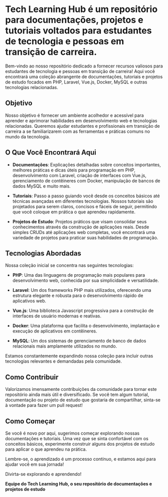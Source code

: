 # Tech Learning Hub é um repositório para documentações, projetos e tutoriais voltados para estudantes de tecnologia e pessoas em transição de carreira.

Bem-vindo ao nosso repositório dedicado a fornecer recursos valiosos para estudantes de tecnologia e pessoas em transição de carreira! Aqui você encontrará uma coleção abrangente de documentações, tutoriais e projetos de estudo focados em PHP, Laravel, Vue.js, Docker, MySQL e outras tecnologias relacionadas.

## Objetivo

Nosso objetivo é fornecer um ambiente acolhedor e acessível para aprender e aprimorar habilidades em desenvolvimento web e tecnologias relacionadas. Queremos ajudar estudantes e profissionais em transição de carreira a se familiarizarem com as ferramentas e práticas comuns no mundo da tecnologia.


## O Que Você Encontrará Aqui

- **Documentações**: Explicações detalhadas sobre conceitos importantes, melhores práticas e dicas úteis para programação em PHP, desenvolvimento com Laravel, criação de interfaces com Vue.js, gerenciamento de contêineres com Docker, manipulação de bancos de dados MySQL e muito mais.

- **Tutoriais**: Passo a passo guiando você desde os conceitos básicos até técnicas avançadas em diferentes tecnologias. Nossos tutoriais são projetados para serem claros, concisos e fáceis de seguir, permitindo que você coloque em prática o que aprendeu rapidamente.

- **Projetos de Estudo**: Projetos práticos que visam consolidar seus conhecimentos através da construção de aplicações reais. Desde simples CRUDs até aplicações web completas, você encontrará uma variedade de projetos para praticar suas habilidades de programação.

## Tecnologias Abordadas

Nossa coleção inicial se concentra nas seguintes tecnologias:

- **PHP**: Uma das linguagens de programação mais populares para desenvolvimento web, conhecida por sua simplicidade e versatilidade.

- **Laravel**: Um dos frameworks PHP mais utilizados, oferecendo uma estrutura elegante e robusta para o desenvolvimento rápido de aplicativos web.

- **Vue.js**: Uma biblioteca Javascript progressiva para a construção de interfaces de usuário modernas e reativas.

- **Docker**: Uma plataforma que facilita o desenvolvimento, implantação e execução de aplicativos em contêineres.

- **MySQL**: Um dos sistemas de gerenciamento de banco de dados relacionais mais amplamente utilizados no mundo.

Estamos constantemente expandindo nossa coleção para incluir outras tecnologias relevantes e demandadas pela comunidade.

## Como Contribuir

Valorizamos imensamente contribuições da comunidade para tornar este repositório ainda mais útil e diversificado. Se você tem algum tutorial, documentação ou projeto de estudo que gostaria de compartilhar, sinta-se à vontade para fazer um pull request!

## Como Começar

Se você é novo por aqui, sugerimos começar explorando nossas documentações e tutoriais. Uma vez que se sinta confortável com os conceitos básicos, experimente construir alguns dos projetos de estudo para aplicar o que aprendeu na prática.

Lembre-se, o aprendizado é um processo contínuo, e estamos aqui para ajudar você em sua jornada!

Divirta-se explorando e aprendendo!

**Equipe do Tech Learning Hub, o seu repositório de documentações e projetos de estudo** 
